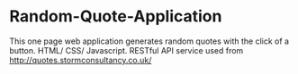 # Random-Quote-Application
This one page web application generates random quotes with the click of a button. HTML/ CSS/ Javascript. RESTful API service used from http://quotes.stormconsultancy.co.uk/
